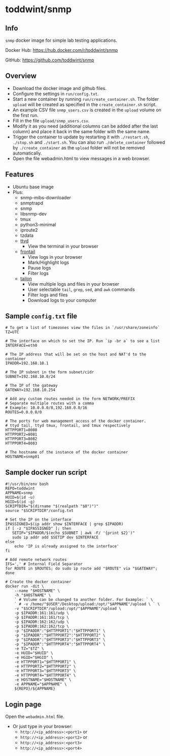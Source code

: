 # toddwint/snmp

## Info

`snmp` docker image for simple lab testing applications.

Docker Hub: <https://hub.docker.com/r/toddwint/snmp>

GitHub: <https://github.com/toddwint/snmp>


## Overview

- Download the docker image and github files.
- Configure the settings in `run/config.txt`.
- Start a new container by running `run/create_container.sh`. The folder `upload` will be created as specified in the `create_container.sh` script.
- An example CSV file `snmp_users.csv` is created in the `upload` volume on the first run.
- Fill in the file `upload/snmp_users.csv`.
- Modify it as you need (additional columns can be added after the last column) and place it back in the same folder with the same name.
- Trigger the container to update by restarting it with `./restart.sh`, `./stop.sh` and `./start.sh`. You can also run `./delete_container` followed by `./create_container` as the `upload` folder will not be removed automatically.
- Open the file webadmin.html to view messages in a web browser.


## Features

- Ubuntu base image
- Plus:
  - snmp-mibs-downloader
  - snmptrapd
  - snmp
  - libsnmp-dev
  - tmux
  - python3-minimal
  - iproute2
  - tzdata
  - [ttyd](https://github.com/tsl0922/ttyd)
    - View the terminal in your browser
  - [frontail](https://github.com/mthenw/frontail)
    - View logs in your browser
    - Mark/Highlight logs
    - Pause logs
    - Filter logs
  - [tailon](https://github.com/gvalkov/tailon)
    - View multiple logs and files in your browser
    - User selectable `tail`, `grep`, `sed`, and `awk` commands
    - Filter logs and files
    - Download logs to your computer


## Sample `config.txt` file

```
# To get a list of timezones view the files in `/usr/share/zoneinfo`
TZ=UTC

# The interface on which to set the IP. Run `ip -br a` to see a list
INTERFACE=eth0

# The IP address that will be set on the host and NAT'd to the container
IPADDR=192.168.10.1

# The IP subnet in the form subnet/cidr
SUBNET=192.168.10.0/24

# The IP of the gateway
GATEWAY=192.168.10.254

# Add any custom routes needed in the form NETWORK/PREFIX
# Separate multiple routes with a comma
# Example: 10.0.0.0/8,192.168.0.0/16
ROUTES=0.0.0.0/0

# The ports for web management access of the docker container.
# ttyd tail, ttyd tmux, frontail, and tmux respectively
HTTPPORT1=8080
HTTPPORT2=8081
HTTPPORT3=8082
HTTPPORT4=8083

# The hostname of the instance of the docker container
HOSTNAME=snmp01
```


## Sample docker run script

```
#!/usr/bin/env bash
REPO=toddwint
APPNAME=snmp
HUID=$(id -u)
HGID=$(id -g)
SCRIPTDIR="$(dirname "$(realpath "$0")")"
source "$SCRIPTDIR"/config.txt

# Set the IP on the interface
IPASSIGNED=$(ip addr show $INTERFACE | grep $IPADDR)
if [ -z "$IPASSIGNED" ]; then
   SETIP="$IPADDR/$(echo $SUBNET | awk -F/ '{print $2}')" 
   sudo ip addr add $SETIP dev $INTERFACE
else
    echo 'IP is already assigned to the interface'
fi

# Add remote network routes
IFS=',' # Internal Field Separator
for ROUTE in $ROUTES; do sudo ip route add "$ROUTE" via "$GATEWAY"; done

# Create the docker container
docker run -dit \
    --name "$HOSTNAME" \
    -h "$HOSTNAME" \
    ` # Volume can be changed to another folder. For Example: ` \
    ` # -v /home/"$USER"/Desktop/upload:/opt/"$APPNAME"/upload \ ` \
    -v "$SCRIPTDIR"/upload:/opt/"$APPNAME"/upload \
    -p $IPADDR:161:161/udp \
    -p $IPADDR:161:161/tcp \
    -p $IPADDR:162:162/udp \
    -p $IPADDR:162:162/tcp \
    -p "$IPADDR":"$HTTPPORT1":"$HTTPPORT1" \
    -p "$IPADDR":"$HTTPPORT2":"$HTTPPORT2" \
    -p "$IPADDR":"$HTTPPORT3":"$HTTPPORT3" \
    -p "$IPADDR":"$HTTPPORT4":"$HTTPPORT4" \
    -e TZ="$TZ" \
    -e HUID="$HUID" \
    -e HGID="$HGID" \
    -e HTTPPORT1="$HTTPPORT1" \
    -e HTTPPORT2="$HTTPPORT2" \
    -e HTTPPORT3="$HTTPPORT3" \
    -e HTTPPORT4="$HTTPPORT4" \
    -e HOSTNAME="$HOSTNAME" \
    -e APPNAME="$APPNAME" \
    ${REPO}/${APPNAME}
```


## Login page

Open the `webadmin.html` file.

- Or just type in your browser: 
  - `http://<ip_address>:<port1>` or
  - `http://<ip_address>:<port2>` or
  - `http://<ip_address>:<port3>`
  - `http://<ip_address>:<port4>`
